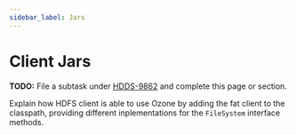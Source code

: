 ```yaml
---
sidebar_label: Jars
---
```


# Client Jars

**TODO:** File a subtask under [HDDS-9862](https://issues.apache.org/jira/browse/HDDS-9862) and complete this page or section.

Explain how HDFS client is able to use Ozone by adding the fat client to the classpath, providing different inplementations for the `FileSystem` interface methods.
